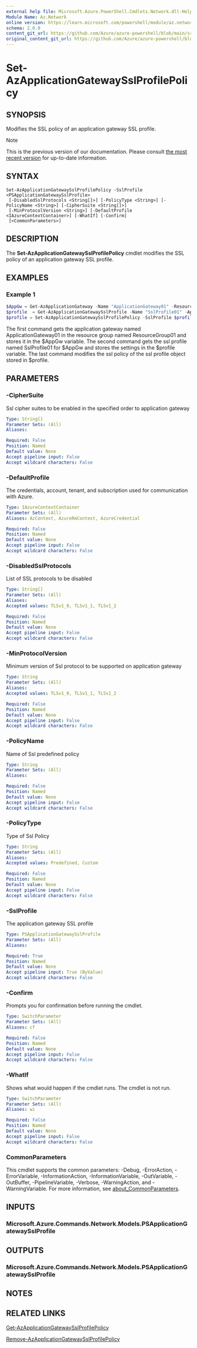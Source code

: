 ```yaml
---
external help file: Microsoft.Azure.PowerShell.Cmdlets.Network.dll-Help.xml
Module Name: Az.Network
online version: https://learn.microsoft.com/powershell/module/az.network/set-azapplicationgatewaysslprofilepolicy
schema: 2.0.0
content_git_url: https://github.com/Azure/azure-powershell/blob/main/src/Network/Network/help/Set-AzApplicationGatewaySslProfilePolicy.md
original_content_git_url: https://github.com/Azure/azure-powershell/blob/main/src/Network/Network/help/Set-AzApplicationGatewaySslProfilePolicy.md
---
```


# Set-AzApplicationGatewaySslProfilePolicy

## SYNOPSIS
Modifies the SSL policy of an application gateway SSL profile.

> [!NOTE]
>This is the previous version of our documentation. Please consult [the most recent version](/powershell/module/az.network/set-azapplicationgatewaysslprofilepolicy) for up-to-date information.

## SYNTAX

```
Set-AzApplicationGatewaySslProfilePolicy -SslProfile <PSApplicationGatewaySslProfile>
 [-DisabledSslProtocols <String[]>] [-PolicyType <String>] [-PolicyName <String>] [-CipherSuite <String[]>]
 [-MinProtocolVersion <String>] [-DefaultProfile <IAzureContextContainer>] [-WhatIf] [-Confirm]
 [<CommonParameters>]
```

## DESCRIPTION
The **Set-AzApplicationGatewaySslProfilePolicy** cmdlet modifies the SSL policy of an application gateway SSL profile.

## EXAMPLES

### Example 1
```powershell
$AppGw = Get-AzApplicationGateway -Name "ApplicationGateway01" -ResourceGroupName "ResourceGroup01"
$profile  = Get-AzApplicationGatewaySslProfile -Name "SslProfile01" -ApplicationGateway $AppGw
$profile = Set-AzApplicationGatewaySslProfilePolicy -SslProfile $profile -PolicyType Predefined -PolicyName AppGwSslPolicy20170401
```

The first command gets the application gateway named ApplicationGateway01 in the resource group named ResourceGroup01 and stores it in the $AppGw variable. The second command gets the ssl profile named SslProfile01 for $AppGw and stores the settings in the $profile variable. The last command modifies the ssl policy of the ssl profile object stored in $profile.

## PARAMETERS

### -CipherSuite
Ssl cipher suites to be enabled in the specified order to application gateway

```yaml
Type: String[]
Parameter Sets: (All)
Aliases:

Required: False
Position: Named
Default value: None
Accept pipeline input: False
Accept wildcard characters: False
```

### -DefaultProfile
The credentials, account, tenant, and subscription used for communication with Azure.

```yaml
Type: IAzureContextContainer
Parameter Sets: (All)
Aliases: AzContext, AzureRmContext, AzureCredential

Required: False
Position: Named
Default value: None
Accept pipeline input: False
Accept wildcard characters: False
```

### -DisabledSslProtocols
List of SSL protocols to be disabled

```yaml
Type: String[]
Parameter Sets: (All)
Aliases:
Accepted values: TLSv1_0, TLSv1_1, TLSv1_2

Required: False
Position: Named
Default value: None
Accept pipeline input: False
Accept wildcard characters: False
```

### -MinProtocolVersion
Minimum version of Ssl protocol to be supported on application gateway

```yaml
Type: String
Parameter Sets: (All)
Aliases:
Accepted values: TLSv1_0, TLSv1_1, TLSv1_2

Required: False
Position: Named
Default value: None
Accept pipeline input: False
Accept wildcard characters: False
```

### -PolicyName
Name of Ssl predefined policy

```yaml
Type: String
Parameter Sets: (All)
Aliases:

Required: False
Position: Named
Default value: None
Accept pipeline input: False
Accept wildcard characters: False
```

### -PolicyType
Type of Ssl Policy

```yaml
Type: String
Parameter Sets: (All)
Aliases:
Accepted values: Predefined, Custom

Required: False
Position: Named
Default value: None
Accept pipeline input: False
Accept wildcard characters: False
```

### -SslProfile
The application gateway SSL profile

```yaml
Type: PSApplicationGatewaySslProfile
Parameter Sets: (All)
Aliases:

Required: True
Position: Named
Default value: None
Accept pipeline input: True (ByValue)
Accept wildcard characters: False
```

### -Confirm
Prompts you for confirmation before running the cmdlet.

```yaml
Type: SwitchParameter
Parameter Sets: (All)
Aliases: cf

Required: False
Position: Named
Default value: None
Accept pipeline input: False
Accept wildcard characters: False
```

### -WhatIf
Shows what would happen if the cmdlet runs.
The cmdlet is not run.

```yaml
Type: SwitchParameter
Parameter Sets: (All)
Aliases: wi

Required: False
Position: Named
Default value: None
Accept pipeline input: False
Accept wildcard characters: False
```

### CommonParameters
This cmdlet supports the common parameters: -Debug, -ErrorAction, -ErrorVariable, -InformationAction, -InformationVariable, -OutVariable, -OutBuffer, -PipelineVariable, -Verbose, -WarningAction, and -WarningVariable. For more information, see [about_CommonParameters](http://go.microsoft.com/fwlink/?LinkID=113216).

## INPUTS

### Microsoft.Azure.Commands.Network.Models.PSApplicationGatewaySslProfile

## OUTPUTS

### Microsoft.Azure.Commands.Network.Models.PSApplicationGatewaySslProfile

## NOTES

## RELATED LINKS

[Get-AzApplicationGatewaySslProfilePolicy](./Get-AzApplicationGatewaySslProfilePolicy.md)

[Remove-AzApplicationGatewaySslProfilePolicy](./Remove-AzApplicationGatewaySslProfilePolicy.md)
